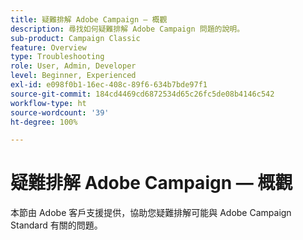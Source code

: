 ```yaml
---
title: 疑難排解 Adobe Campaign — 概觀
description: 尋找如何疑難排解 Adobe Campaign 問題的說明。
sub-product: Campaign Classic
feature: Overview
type: Troubleshooting
role: User, Admin, Developer
level: Beginner, Experienced
exl-id: e098f0b1-16ec-408c-89f6-634b7bde97f1
source-git-commit: 184cd4469cd6872534d65c26fc5de08b4146c542
workflow-type: ht
source-wordcount: '39'
ht-degree: 100%

---
```


# 疑難排解 Adobe Campaign — 概觀

本節由 Adobe 客戶支援提供，協助您疑難排解可能與 Adobe Campaign Standard 有關的問題。
